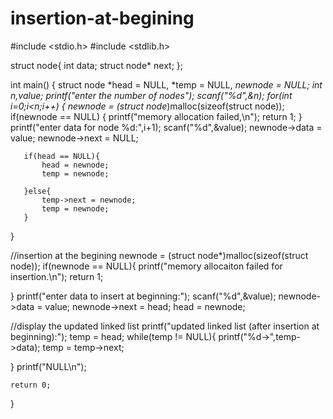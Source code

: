 # insertion-at-begining

#include <stdio.h>
#include <stdlib.h>

struct node{
    int data;
    struct node* next;
};

int main()
{
   struct node *head = NULL, *temp = NULL, *newnode = NULL;
   int n,value;
   printf("enter the number of nodes");
   scanf("%d",&n);
   for(int i=0;i<n;i++)
   {
       newnode = (struct node*)malloc(sizeof(struct node));
       if(newnode == NULL)
       {
           printf("memory allocation failed,\n");
           return 1;
       }
       printf("enter data for node %d:",i+1);
       scanf("%d",&value);
       newnode->data = value;
       newnode->next = NULL;
       
       if(head == NULL){
           head = newnode;
           temp = newnode;
           
       }else{
           temp->next = newnode;
           temp = newnode;
       }
   }
   
  //insertion at the begining
  newnode = (struct node*)malloc(sizeof(struct node));
  if(newnode == NULL){
      printf("memory allocaiton failed for insertion.\n");
      return 1;
      
  }
  printf("enter data to insert at beginning:");
  scanf("%d",&value);
  newnode->data = value;
  newnode->next = head;
  head = newnode;
  
  
  //display the updated linked list
  printf("updated linked list (after insertion at beginning):");
  temp = head;
  while(temp != NULL){
      printf("%d->",temp->data);
      temp = temp->next;
      
  }
  printf("NULL\n");
  
    return 0;
}
